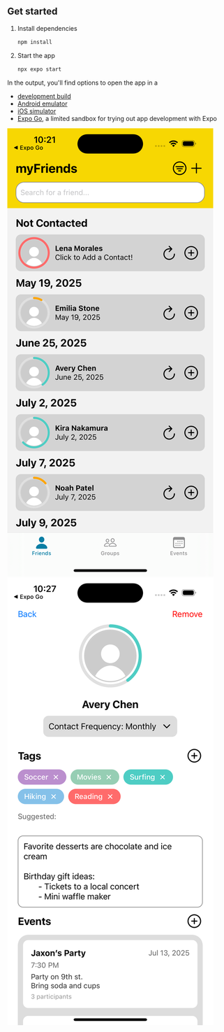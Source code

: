 

## Get started

1. Install dependencies

   ```bash
   npm install
   ```

2. Start the app

   ```bash
   npx expo start
   ```

In the output, you'll find options to open the app in a

- [development build](https://docs.expo.dev/develop/development-builds/introduction/)
- [Android emulator](https://docs.expo.dev/workflow/android-studio-emulator/)
- [iOS simulator](https://docs.expo.dev/workflow/ios-simulator/)
- [Expo Go](https://expo.dev/go), a limited sandbox for trying out app development with Expo

![image alt](https://github.com/joshuaneelyCS/friend_tracker_app/blob/main/Simulator%20Screenshot%20-%20iPhone%2016%20-%202025-07-13%20at%2010.21.38.png?raw=true)
![image alt](https://github.com/joshuaneelyCS/friend_tracker_app/blob/main/Simulator%20Screenshot%20-%20iPhone%2016%20-%202025-07-13%20at%2010.27.45.png?raw=true)

